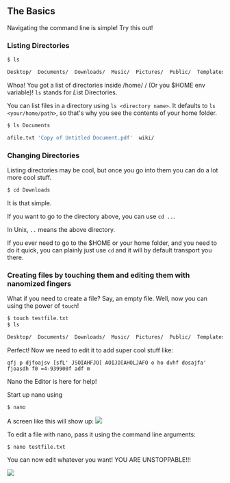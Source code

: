 ## The Basics
Navigating the command line is simple!
Try this out!

### Listing Directories

```bash
$ ls

Desktop/  Documents/  Downloads/  Music/  Pictures/  Public/  Templates/  Videos/

```
Whoa! You got a list of directories inside /home/ <username> / (Or you $HOME env variable)!
`ls` stands for *L*i*s*t Directories.


You can list files in a directory using `ls <directory name>`. It defaults to `ls <your/home/path>`, so that's why you see the contents of your home folder.

```bash
$ ls Documents

afile.txt 'Copy of Untitled Document.pdf'  wiki/
```

### Changing Directories
Listing directories may be cool, but once you go into them you can do a lot more cool stuff.
```bash
$ cd Downloads
```

It is that simple.


If you want to go to the directory above, you can use `cd ..`. 

In Unix, `..` means the above directory.

If you ever need to go to the $HOME or your home folder, and you need to do it quick, you can plainly just use `cd` and it will by default transport you there.


### Creating files by touching them and editing them with nanomized fingers
What if you need to create a file? Say, an empty file. Well, now you can using the power of `touch`!
```bash
$ touch testfile.txt
$ ls

Desktop/  Documents/  Downloads/  Music/  Pictures/  Public/  Templates/  Videos/  testfile.txt
```

Perfect! Now we need to edit it to add super cool stuff like: 
```
qfj p djfoajsv [sfL' JSOIAHFJO[ AOIJO[AHOLJAFO o ho dvhf dosajfa' fjoasdh f0 =4-939900f adf m
```

Nano the Editor is here for help!

Start up nano using
```bash
$ nano
```

A screen like this will show up:
![](https://leha-code.github.io/wiki/bash/assets/nano.png)


To edit a file with nano, pass it using the command line arguments:
```bash
$ nano testfile.txt
```


You can now edit whatever you want! YOU ARE UNSTOPPABLE!!!

![](https://leha-code.github.io/wiki/bash/assets/nano2.png)

